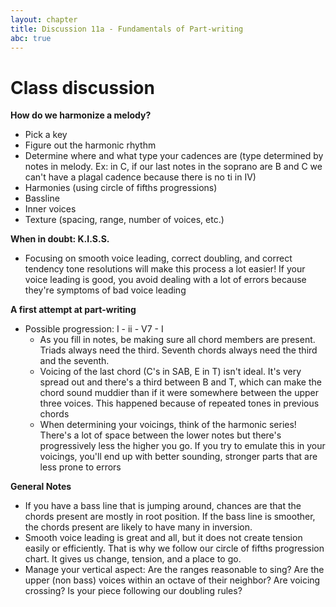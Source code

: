 ```yaml
---
layout: chapter
title: Discussion 11a - Fundamentals of Part-writing
abc: true
---
```


# Class discussion

**How do we harmonize a melody?**
- Pick a key
- Figure out the harmonic rhythm
- Determine where and what type your cadences are (type determined by notes in melody. Ex: in C, if our last notes in the soprano are B and C we can't have a plagal cadence because there is no ti in IV)
- Harmonies (using circle of fifths progressions)
- Bassline
- Inner voices
- Texture (spacing, range, number of voices, etc.)

**When in doubt: K.I.S.S.**
- Focusing on smooth voice leading, correct doubling, and correct tendency tone resolutions will make this process a lot easier! If your voice leading is good, you avoid dealing with a lot of errors because they're symptoms of bad voice leading

**A first attempt at part-writing**
- Possible progression: I - ii - V7 - I
  - As you fill in notes, be making sure all chord members are present. Triads always need the third. Seventh chords always need the third and the seventh. 
  - Voicing of the last chord (C's in SAB, E in T) isn't ideal. It's very spread out and there's a third between B and T, which can make the chord sound muddier than if it were somewhere between the upper three voices. This happened because of repeated tones in previous chords
  - When determining your voicings, think of the harmonic series! There's a lot of space between the lower notes but there's progressively less the higher you go. If you try to emulate this in your voicings, you'll end up with better sounding, stronger parts that are less prone to errors

**General Notes**
- If you have a bass line that is jumping around, chances are that the chords present are mostly in root position. If the bass line is smoother, the chords present are likely to have many in inversion.
- Smooth voice leading is great and all, but it does not create tension easily or efficiently. That is why we follow our circle of fifths progression chart. It gives us change, tension, and a place to go.
- Manage your vertical aspect: Are the ranges reasonable to sing? Are the upper (non bass) voices within an octave of their neighbor? Are voicing crossing? Is your piece following our doubling rules?

